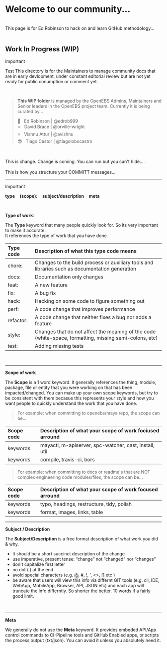 # Welcome to our community...
<BR>
This page is for Ed Robinson to hack on and learn GitHub methodology...<BR>
<BR>

## Work In Progress (WIP) <BR>
> [!IMPORTANT]
> Test This directory is for the Maintainers to manage community docs that are in early devlopment, under constant editorial review but are not yet ready for public conumption or comment yet.<BR>
<BR>

> **This WIP folder** is managed by the OpenEBS Admins, Maintainers and Senior leaders in the OpenEBS project team.
> Currently it is being curated by... <BR>
>
> :rocket: &nbsp; Ed Robinson | @edrob999 <BR>
> :star: &nbsp; David Brace | @orville-wright <BR>
> :zap: &nbsp; Vishnu Attur | @avishnu <BR>
> :sunglasses: &nbsp; Tiago Castor | @tiagolobocastro <BR>

<BR>
<BR>
This is change. Change is coming. You can run but you can't hide....
<BR>
<BR>
This is how you structure your COMMITT messages...
<BR>

---
> [!IMPORTANT]
> **type** &nbsp;&nbsp;  **(scope):** &nbsp;&nbsp; **subject/description** &nbsp;&nbsp;  **meta** <BR>
<BR>

**Type of work**: 

The **Type** keyword that many people quickly look for. So its very important to make it accurate.<BR>
It references the type of work that you have done. 

| Type code | Description of what this type code means |
| :---      | :---          |
| chore:    | Changes to the build process or auxiliary tools and libraries such as documentation generation |
| docs:     | Documentation only changes |
| feat:     | A new feature |
| fix:      | A bug fix     |
| hack:     | Hacking on some code to figure something out | 
| perf:     | A code change that improves performance |
| refactor: | A code change that neither fixes a bug nor adds a feature |
| style:    | Changes that do not affect the meaning of the code (white-space, formatting, missing semi-colons, etc) |
| test:     | Adding missing tests |
<BR>

---

**Scope of work**

The **Scope**  is a 1 word keyword. It generally references the thing, module, package, file or entity that you were working on that has been impacted/changed. You can make up your own scope keywords, but try to be consistent with them becasue this represents your style and how you want people to quickly understand the work that you have done.<BR>

> For example: when committing to openebs/maya repo, the scope can be...<BR>

| Scope  code | Description of what your scope of work fociused arround |
| :---        | :---                                                    |
| keywords    | mayactl, m-apiserver, spc-watcher, cast, install, util  |
| keywords    | compile, travis-ci, bors |

> For example: when committing to docs or readme's that are NOT complex engineering code modules/files, the scope can be...<BR>

| Scope  code | Description of what your scope of work focused arround |
| :---        | :---                                                    |
| keywords    | typo, headings, restructure, tidy, polish |
| keywords    | format, images, links, table |

---

**Subject / Description**

The **Subject/Description** is a free format description of what work you did & why.
- It should be a short succinct description of the change
- use imperative, present tense: “change” not “changed” nor “changes”
- don't capitalize first letter
- no dot (.) at the end
- avoid special characters (e.g.  @, #, !, ', <>, [] etc )
- be aware that users will view this info via differnt GIT tools (e.g. cli, IDE, WebApp, MobileApp, Browser, API, JSON etc) and each app will truncate the info differntly. So shorter the better. 10 words if a fairly good limit. 
<BR>

---

**Meta**

We generally do not use the  **Meta** keyword. It provides embeded API/App control commands to CI-Pipeline tools and GitHub Enabled apps, or scripts the process output (txt/json). You can avoid it unless you absolutely need it. 
